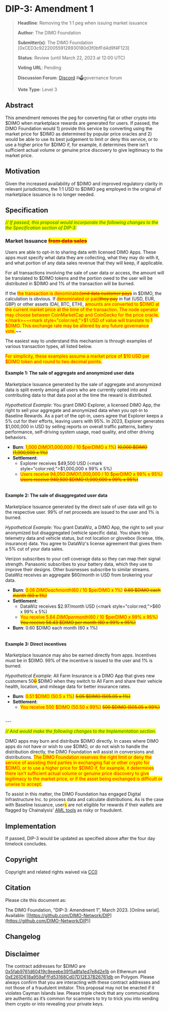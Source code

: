 # DIP-3: Amendment 1

> **Headline**: Removing the 1:1 peg when issuing market issuance
>
> **Author**: The DIMO Foundation
>
> **Submitter(s)**: The DIMO Foundation \[0xCED3c922200559128930180d3f0bfFd4d9f4F123]
>
> **Status**: Review (until March 22, 2023 at 12:00 UTC)
>
> **Voting URL**: Pending
>
> **Discussion Forum**: [Discord](https://chat.dimo.zone) #🗳️governance forum
>
> **Vote Type**: Level 3

## Abstract

This amendment removes the peg for converting fiat or other crypto into $DIMO when marketplace rewards are generated for users. If passed, the DIMO Foundation would 1) provide this service by converting using the market price for $DIMO as determined by popular price oracles and 2) would be able to use its best judgement to limit or deny this service, or to use a higher price for $DIMO if, for example, it determines there isn't sufficient actual volume or genuine price discovery to give legitimacy to the market price.

## Motivation

Given the increased availability of $DIMO and improved regulatory clarity in relevant jurisdictions, the 1:1 USD to $DIMO peg employed in the original of marketplace issuance is no longer needed.

## Specification

_<mark style="color:green;">// If passed, this proposal would incorporate the following changes to the the Specification section of DIP-3:</mark>_

### Market Issuance ~~<mark style="color:red;">from data sales</mark>~~

Users are able to opt-in to sharing data with licensed DIMO Apps. These apps must specify what data they are collecting, what they may do with it, and what portion of any data sales revenue that they will keep, if applicable.

For all transactions involving the sale of user data or access, the amount will be translated to $DIMO tokens and the portion owed to the user will be distributed in $DIMO and 1% of the transaction will be burned.

If the <mark style="color:red;">the transaction is denominated</mark>~~<mark style="color:red;">end data customer pays</mark>~~ <mark style="color:red;"></mark><mark style="color:red;"></mark> in $DIMO, the calculation is obvious. If <mark style="color:red;">denominated or paid</mark>~~<mark style="color:red;">they pay</mark>~~ in fiat (USD, EUR, GBP) or other assets (DAI, BTC, ETH), <mark style="color:red;">amounts are converted to $DIMO at the current market price at the time of the transaction. The node operator may choose between CoinMarketCap and CoinGecko for the price oracle.</mark>~~<mark style="color:red;">$1 USD of value will translate to 1 $DIMO. This exchange rate may be altered by any future governance vote.</mark>~~

The easiest way to understand this mechanism is through examples of various transaction types, all listed below.&#x20;

<mark style="color:red;">For simplicity, these examples assume a market price of $10 USD per $DIMO token and round to two decimal points.</mark>

#### Example 1: The sale of aggregate and anonymized user data

Marketplace Issuance generated by the sale of aggregate and anonymized data is split evenly among all users who are currently opted into and contributing data to that data pool at the time the reward is distributed.

_Hypothetical Example:_ You grant DIMO Explorer, a licensed DIMO App, the right to sell your aggregate and anonymized data when you opt-in to Baseline Rewards. As a part of the opt-in, users agree that Explorer keeps a 5% cut for their efforts, leaving users with 95%. In 2023, Explorer generates $1,000,000 in USD by selling reports on overall traffic patterns, battery performance, self-driving system usage, road quality, and other driving behaviors.

* **Burn**: <mark style="color:red;">1,000 $DIMO ($1,000,000 / 10 $perDIMO x 1%)</mark> <mark style="color:red;"></mark>~~<mark style="color:red;">10,000 $DIMO (1,000,000 x 1%)</mark>~~
* **Settlement**:&#x20;
  * Explorer receives $49,500 USD (<mark style="color:red;">$</mark>1,000,000 x 99% x 5%)
  * <mark style="color:red;">Users receive 94,050 $DIMO ($1,000,000 / 10 $perDIMO x 99% x 95%)</mark> <mark style="color:red;"></mark>~~<mark style="color:red;">Users receive 940,500 $DIMO (1,000,000 x 99% x 95%)</mark>~~

<img src="../.gitbook/assets/file.drawing (3).svg" alt="" class="gitbook-drawing">

#### Example 2: The sale of disaggregated user data

Marketplace Issuance generated by the direct sale of user data will go to the respective user. 99% of net proceeds are issued to the user and 1% is burned.

_Hypothetical Example:_ You grant DataWiz, a DIMO App, the right to sell your anonymized but disaggregated (vehicle specific data). You share trip telemetry data and vehicle status, but not location or glovebox (license, title, insurance) data. You agree to DataWiz's license agreement that gives them a 5% cut of your data sales.

Verizon subscribes to your cell coverage data so they can map their signal strength. Panasonic subscribes to your battery data, which they use to improve their designs. Other businesses subscribe to similar streams. DataWiz receives an aggregate $60/month in USD from brokering your data.

* **Burn**: <mark style="color:red;">0.06 $DIMO each month ($60 / 10 $perDIMO x 1%)</mark> <mark style="color:red;"></mark>~~<mark style="color:red;">0.60 $DIMO each month (60 x 1%)</mark>~~
* **Settlement**:&#x20;
  * DataWiz receives $2.97/month USD (<mark style="color:red;">$</mark>60 x 99% x 5%)
  * <mark style="color:red;">You receive 5.64 $DIMO per month ($60 / 10 $perDIMO x 99% x 95%)</mark> <mark style="color:red;"></mark>~~<mark style="color:red;">You receive 56.43 $DIMO per month (60 x 99% x 95%)</mark>~~
* **Burn**: 0.60 $DIMO each month (60 x 1%)

<img src="../.gitbook/assets/file.drawing.svg" alt="" class="gitbook-drawing">

#### Example 3: Direct incentives

Marketplace Issuance may also be earned directly from apps. Incentives must be in $DIMO. 99% of the incentive is issued to the user and 1% is burned.&#x20;

_Hypothetical Example:_ All Farm Insurance is a DIMO App that gives new customers 50~~<mark style="color:red;">0</mark>~~ $DIMO when they switch to All Farm and share their vehicle health, location, and mileage data for better insurance rates.

* **Burn**: <mark style="color:red;">0.51 $DIMO (50.5 x 1%)</mark> <mark style="color:red;"></mark>~~<mark style="color:red;">5.05 $DIMO (505.05 x 1%)</mark>~~
* **Settlement**:&#x20;
  * <mark style="color:red;">You receive 500 $DIMO (50.50 x 99%)</mark> <mark style="color:red;"></mark>~~<mark style="color:red;">500 $DIMO (505.05 x 99%)</mark>~~

<img src="../.gitbook/assets/file.drawing (1).svg" alt="" class="gitbook-drawing">

\---

_<mark style="color:green;">// And would make the following changes to the Implementation section.</mark>_

DIMO apps may burn and distribute $DIMO directly. In cases where DIMO apps do not have or wish to use $DIMO, or do not wish to handle the distribution directly, the DIMO Foundation will assist in conversions and distributions. <mark style="color:red;">The DIMO Foundation reserves the right limit or deny the service of assisting third parties in exchanging fiat or other crypto for $DIMO, or to use a higher price for $DIMO if, for example, it determines there isn't sufficient actual volume or genuine price discovery to give legitimacy to the market price, or if the asset being exchanged is difficult or unwise to accept.</mark>

To assist in this matter, the DIMO Foundation has engaged Digital Infrastructure Inc. to process data and calculate distributions. As is the case with Baseline Issuance, user<mark style="color:red;">s</mark> are not eligible for rewards if their wallets are flagged by Chainalysis' [AML tools](https://www.chainalysis.com/free-cryptocurrency-sanctions-screening-tools/) as risky or fraudulent.

## Implementation

If passed, DIP-3 would be updated as specified above after the four day timelock concludes.

## Copyright

Copyright and related rights waived via [CC0](https://creativecommons.org/publicdomain/zero/1.0)

## Citation

Please cite this document as:

The DIMO Foundation, "DIP-3: Amendment 1", March 2023. \[Online serial]. Available: \[[https://github.com/DIMO-Network/DIP](https://github.com/DIMO-Network/DIP)]

## Changelog



## Disclaimer

The contract addresses for $DIMO are [0x5fab9761d60419c9eeebe3915a8fa1ed7e8d2e1b](https://etherscan.io/token/0x5fab9761d60419c9eeebe3915a8fa1ed7e8d2e1b) on Ethereum and [0xE261D618a959aFfFd53168Cd07D12E37B26761db](https://polygonscan.com/token/0xE261D618a959aFfFd53168Cd07D12E37B26761db) on Polygon. Please always confirm that you are interacting with these contract addresses and not those of a fraudulent imitator. This proposal may not be enacted if it violates Cayman Islands law. Please triple check that any communications are authentic as it’s common for scammers to try to trick you into sending them crypto or into revealing your private keys.
